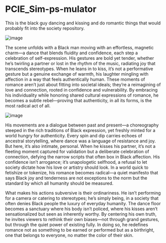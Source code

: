 # PCIE_Sim-ps-mulator
This is the black guy dancing and kissing and do romantic things that would probably fit into the society repository.

![image](https://github.com/user-attachments/assets/f7199155-064b-499b-8790-18deec4acc89)

The scene unfolds with a Black man moving with an effortless, magnetic charm—a dance that blends fluidity and confidence, each step a celebration of self-expression. His gestures are bold yet tender, whether he’s twirling a partner or lost in the rhythm of the music, radiating joy that transcends stereotypes. When he leans in to kiss, it’s not a performative gesture but a genuine exchange of warmth, his laughter mingling with affection in a way that feels authentically human. These moments of romance aren’t just about fitting into societal ideals; they’re a reimagining of love and connection, rooted in confidence and vulnerability. By embracing his individuality while honoring shared cultural expressions of romance, he becomes a subtle rebel—proving that authenticity, in all its forms, is the most radical act of all.

![image](https://github.com/user-attachments/assets/fa414a3a-eb52-4ab3-8d83-bce92f782beb)

His movements are a dialogue between past and present—a choreography steeped in the rich traditions of Black expression, yet freshly minted for a world hungry for authenticity. Every spin and dip carries echoes of ancestral storytelling, where dance was a language of resistance and joy. But here, it’s also intimate, personal. When he kisses his partner, it’s not a fleeting moment captured for validation but a deliberate celebration of connection, defying the narrow scripts that often box in Black affection. His confidence isn’t arrogance; it’s unapologetic selfhood, a refusal to let society dictate how his love or artistry should look. In a world quick to fetishize or tokenize, his romance becomes radical—a quiet manifesto that says Black joy and tenderness are not exceptions to the norm but the standard by which all humanity should be measured.

What makes his actions subversive is their ordinariness. He isn’t performing for a camera or catering to stereotypes; he’s simply being, in a society that often denies Black people the luxury of everyday humanity. The dance floor becomes a sanctuary where his body isn’t policed, where his kisses aren’t sensationalized but seen as inherently worthy. By centering his own truth, he invites viewers to rethink their own biases—not through grand gestures, but through the quiet power of existing fully. In doing so, he redefines romance not as something to be earned or performed but as a birthright, one that belongs to everyone, no matter the color of their skin.
